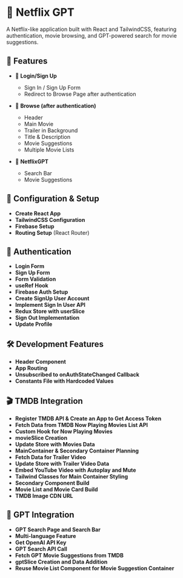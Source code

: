 # 🍿 Netflix GPT

A Netflix-like application built with React and TailwindCSS, featuring authentication, movie browsing, and GPT-powered search for movie suggestions.

## 🚀 Features

- 🔐 **Login/Sign Up**

  - Sign In / Sign Up Form
  - Redirect to Browse Page after authentication

- 🎥 **Browse (after authentication)**

  - Header
  - Main Movie
  - Trailer in Background
  - Title & Description
  - Movie Suggestions
  - Multiple Movie Lists

- 🤖 **NetflixGPT**
  - Search Bar
  - Movie Suggestions

## 🔧 Configuration & Setup

- **Create React App**
- **TailwindCSS Configuration**
- **Firebase Setup**
- **Routing Setup** (React Router)

## 🔑 Authentication

- **Login Form**
- **Sign Up Form**
- **Form Validation**
- **useRef Hook**
- **Firebase Auth Setup**
- **Create SignUp User Account**
- **Implement Sign In User API**
- **Redux Store with userSlice**
- **Sign Out Implementation**
- **Update Profile**

## 🛠️ Development Features

- **Header Component**
- **App Routing**
- **Unsubscribed to onAuthStateChanged Callback**
- **Constants File with Hardcoded Values**

## 🎬 TMDB Integration

- **Register TMDB API & Create an App to Get Access Token**
- **Fetch Data from TMDB Now Playing Movies List API**
- **Custom Hook for Now Playing Movies**
- **movieSlice Creation**
- **Update Store with Movies Data**
- **MainContainer & Secondary Container Planning**
- **Fetch Data for Trailer Video**
- **Update Store with Trailer Video Data**
- **Embed YouTube Video with Autoplay and Mute**
- **Tailwind Classes for Main Container Styling**
- **Secondary Component Build**
- **Movie List and Movie Card Build**
- **TMDB Image CDN URL**

## 🧠 GPT Integration

- **GPT Search Page and Search Bar**
- **Multi-language Feature**
- **Get OpenAI API Key**
- **GPT Search API Call**
- **Fetch GPT Movie Suggestions from TMDB**
- **gptSlice Creation and Data Addition**
- **Reuse Movie List Component for Movie Suggestion Container**

